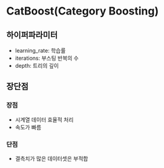 # CatBoost(Category Boosting)

## 하이퍼파라미터
- learning_rate: 학습률
- iterations: 부스팅 반복의 수
- depth: 트리의 깊이

## 장단점
### 장점
- 시계열 데이터 효율적 처리
- 속도가 빠름
### 단점
- 결측치가 많은 데이터셋은 부적합